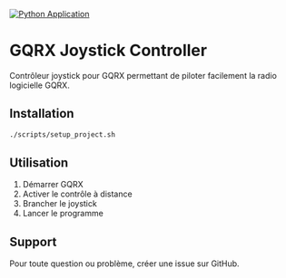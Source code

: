 [![Python Application](https://github.com/f4hxn/gqrx-joystick-controller/workflows/Python%20Application/badge.svg)](https://github.com/f4hxn/gqrx-joystick-controller/actions)

# GQRX Joystick Controller

Contrôleur joystick pour GQRX permettant de piloter facilement la radio logicielle GQRX.

## Installation

```bash
./scripts/setup_project.sh
```

## Utilisation

1. Démarrer GQRX
2. Activer le contrôle à distance
3. Brancher le joystick
4. Lancer le programme

## Support

Pour toute question ou problème, créer une issue sur GitHub.

